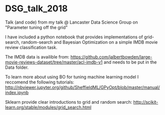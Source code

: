 # DSG_talk_2018
Talk (and code) from my talk @ Lancaster Data Science Group on "Parameter tuning off the grid"

I have included a python notebook that provides implementations of grid-search, random-search and Bayesian Optimization on a simple IMDB movie review classification task.

The IMDB data is availible from:
https://github.com/jalbertbowden/large-movie-reviews-dataset/tree/master/acl-imdb-v1
 and needs to be put in the Data folder.

To learn more about using BO for tuning machine learning model I reccomend the following tutorials:
http://nbviewer.jupyter.org/github/SheffieldML/GPyOpt/blob/master/manual/index.ipynb

Sklearn provide clear introductions to grid and random search:
http://scikit-learn.org/stable/modules/grid_search.html
